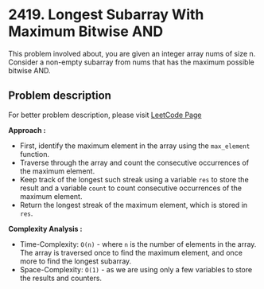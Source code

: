 # 2419. Longest Subarray With Maximum Bitwise AND

This problem involved about, you are given an integer array nums of size n.
Consider a non-empty subarray from nums that has the maximum possible bitwise AND.

## Problem description

For better problem description, please visit [LeetCode Page](https://leetcode.com/problems/longest-subarray-with-maximum-bitwise-and/description)

**Approach :**<br/>

-   First, identify the maximum element in the array using the `max_element` function.
-   Traverse through the array and count the consecutive occurrences of the maximum element.
-   Keep track of the longest such streak using a variable `res` to store the result and a variable `count` to count consecutive occurrences of the maximum element.
-   Return the longest streak of the maximum element, which is stored in `res`.

**Complexity Analysis :**<br/>

-   Time-Complexity: `O(n)` - where `n` is the number of elements in the array. The array is traversed once to find the maximum element, and once more to find the longest subarray.
-   Space-Complexity: `O(1)` - as we are using only a few variables to store the results and counters.
